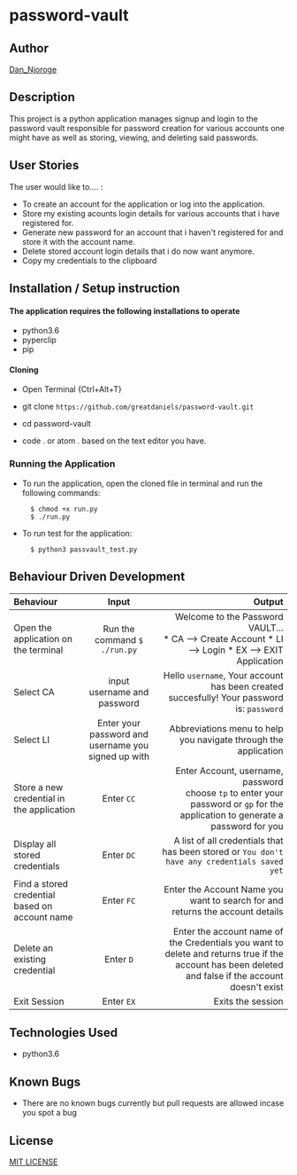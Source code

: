 # password-vault
## Author

[Dan_Njoroge](https://github.com/greatdaniels)

## Description

This project is a python application manages signup and login to the password vault responsible for password creation for various accounts one might have as well as storing, viewing, and deleting said passwords.

## User Stories
The user would like to.... :
* To create an account for the application or log into the application.
* Store my existing acounts login details for various accounts that i have registered for.
* Generate new password for an account that i haven't registered for and store it with the account name.   
* Delete stored account login details that i do now want anymore.
* Copy my credentials to the clipboard


## Installation / Setup instruction

#### The application requires the following installations to operate 
* python3.6
* pyperclip
* pip

#### Cloning

* Open Terminal {Ctrl+Alt+T}

* git clone ```https://github.com/greatdaniels/password-vault.git```

* cd password-vault

* code . or atom . based on the text editor you have.

### Running the Application
* To run the application, open the cloned file in terminal and run the following commands:

        $ chmod +x run.py
        $ ./run.py

* To run test for the application:

        $ python3 passvault_test.py

## Behaviour Driven Development
| Behaviour | Input | Output |
| :---------------- | :---------------: | ------------------: |
|Open the application on the terminal | Run the command ```$ ./run.py```|Welcome to the Password VAULT... <br>* CA -->  Create Account * LI -->  Login * EX -->  EXIT Application |
|Select  CA| input username and password| Hello ```username```, Your account has been created succesfully! Your password is: ```password```|
|Select LI  | Enter your password and username you signed up with| Abbreviations menu to help you navigate through the application|
|Store a new credential in the application| Enter ```CC```|Enter Account, username, password<br>choose ```tp``` to enter your password or ```gp``` for the application to generate a password for you |
|Display all stored credentials | Enter ```DC```|A list of all credentials that has been stored or ```You don't have any credentials saved yet``` |
|Find a stored credential based on account name|Enter ```FC```| Enter the Account Name you want to search for and returns the account details|
|Delete an existing credential|Enter ```D```|Enter the account name of the Credentials you want to delete and returns true if the account has been deleted and false if the account doesn't exist|
|Exit Session| Enter ```EX```| Exits the session|

## Technologies Used

* python3.6

## Known Bugs
* There are no known bugs currently but pull requests are allowed incase you spot a bug

## License
[MIT LICENSE](./LICENSE)
